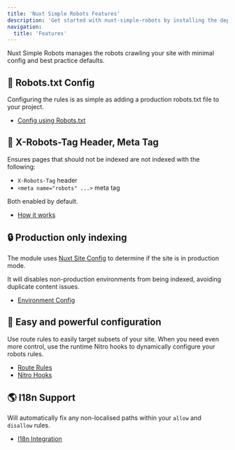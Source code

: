 ```yaml
---
title: 'Nuxt Simple Robots Features'
description: 'Get started with nuxt-simple-robots by installing the dependency to your project.'
navigation:
  title: 'Features'
---
```


Nuxt Simple Robots manages the robots crawling your site with minimal config and best practice defaults.

## 🤖 Robots.txt Config

Configuring the rules is as simple as adding a production robots.txt file to your project.

- [Config using Robots.txt](/robots/getting-started/robots-txt-config)

## 🗿 X-Robots-Tag Header, Meta Tag

Ensures pages that should not be indexed are not indexed with the following:
- `X-Robots-Tag` header
- `<meta name="robots" ...>` meta tag

Both enabled by default.

- [How it works](/robots/getting-started/how-it-works)

## 🔒 Production only indexing

The module uses [Nuxt Site Config](/site-config/getting-started/background) to determine if the site is in production mode.

It will disables non-production environments from being indexed, avoiding duplicate content issues.

- [Environment Config](/robots/guides/environment-config)

## 🔄 Easy and powerful configuration

Use route rules to easily target subsets of your site.
When you need even more control, use the runtime Nitro hooks to dynamically configure your robots rules.

- [Route Rules](/robots/guides/route-rules)
- [Nitro Hooks](/robots/api/nitro-hooks)

## 🌎 I18n Support

Will automatically fix any non-localised paths within your `allow` and `disallow` rules.

- [I18n Integration](/robots/integrations/i18n)
